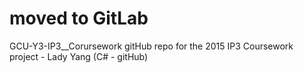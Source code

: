 # moved to GitLab

GCU-Y3-IP3__Corursework
gitHub repo for the 2015 IP3 Coursework project - Lady Yang (C# - gitHub)
